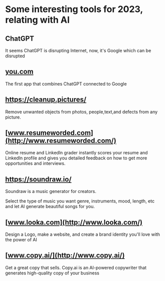 # Some interesting tools for 2023, relating with AI

## ChatGPT

It seems ChatGPT is disrupting Internet, now, it's Google which can be disrupted

## [you.com](http://you.com/)

The first app that combines ChatGPT connected to Google

## https://cleanup.pictures/

Remove unwanted objects from photos, people,text,and defects from any picture.

## [www.resumeworded.com](http://www.resumeworded.com/)

Online resume and Linkedln grader instantly scores your resume and Linkedln profile and gives you detailed feedback on how to get more opportunities and interviews.

## https://soundraw.io/

Soundraw is a music generator for creators.

Select the type of music you want genre, instruments, mood, length, etc and let AI generate beautiful songs for you.

## [www.looka.com](http://www.looka.com/)

Design a Logo, make a website, and create a brand identity you'll love with the power of AI

## [www.copy.ai/](http://www.copy.ai/)

Get a great copy that sells. Copy.ai is an AI-powered copywriter that generates high-quality copy of your business